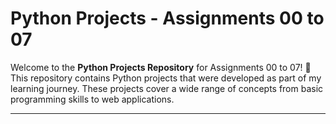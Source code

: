 # Python Projects - Assignments 00 to 07

Welcome to the **Python Projects Repository** for Assignments 00 to 07! 🐍 This repository contains Python projects that were developed as part of my learning journey. These projects cover a wide range of concepts from basic programming skills to web applications.

---


